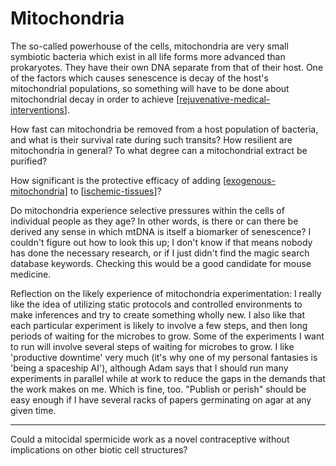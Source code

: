 # Mitochondria

The so-called powerhouse of the cells, mitochondria are very small symbiotic bacteria which exist in all life forms more advanced than prokaryotes.  They have their own DNA separate from that of their host.  One of the factors which causes senescence is decay of the host's mitochondrial populations, so something will have to be done about mitochondrial decay in order to achieve [[rejuvenative-medical-interventions]].

How fast can mitochondria be removed from a host population of bacteria, and what is their survival rate during such transits?  How resilient are mitochondria in general?  To what degree can a mitochondrial extract be purified?

How significant is the protective efficacy of adding [[exogenous-mitochondria]] to [[ischemic-tissues]]?

Do mitochondria experience selective pressures within the cells of individual people as they age?  In other words, is there or can there be derived any sense in which mtDNA is itself a biomarker of senescence?  I couldn't figure out how to look this up; I don't know if that means nobody has done the necessary research, or if I just didn't find the magic search database keywords.  Checking this would be a good candidate for mouse medicine.

Reflection on the likely experience of mitochondria experimentation:  I really like the idea of utilizing static protocols and controlled environments to make inferences and try to create something wholly new.  I also like that each particular experiment is likely to involve a few steps, and then long periods of waiting for the microbes to grow.  Some of the experiments I want to run will involve several steps of waiting for microbes to grow.  I like 'productive downtime' very much (it's why one of my personal fantasies is 'being a spaceship AI'), although Adam says that I should run many experiments in parallel while at work to reduce the gaps in the demands that the work makes on me.  Which is fine, too.  "Publish or perish" should be easy enough if I have several racks of papers germinating on agar at any given time.

---
Could a mitocidal spermicide work as a novel contraceptive without implications on other biotic cell structures?

[//begin]: # "Autogenerated link references for markdown compatibility"
[rejuvenative-medical-interventions]: rejuvenative-medical-interventions "Rejuvenative Medical Interventions"
[exogenous-mitochondria]: exogenous-mitochondria "Exogenous Mitochondria"
[ischemic-tissues]: ischemic-tissues "Ischemic Tissues"
[//end]: # "Autogenerated link references"